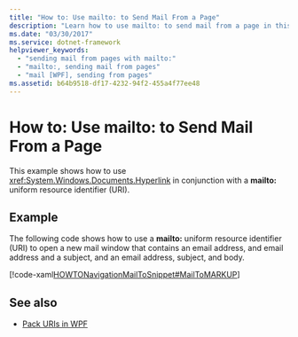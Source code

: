 ```yaml
---
title: "How to: Use mailto: to Send Mail From a Page"
description: "Learn how to use mailto: to send mail from a page in this article, by means of an included code example in XAML."
ms.date: "03/30/2017"
ms.service: dotnet-framework
helpviewer_keywords: 
  - "sending mail from pages with mailto:"
  - "mailto:, sending mail from pages"
  - "mail [WPF], sending from pages"
ms.assetid: b64b9518-df17-4232-94f2-455a4f77ee48
---
```

# How to: Use mailto: to Send Mail From a Page

This example shows how to use <xref:System.Windows.Documents.Hyperlink> in conjunction with a **mailto:** uniform resource identifier (URI).  
  
## Example  

The following code shows how to use a **mailto:** uniform resource identifier (URI) to open a new mail window that contains an email address, and email address and a subject, and an email address, subject, and body.  
  
[!code-xaml[HOWTONavigationMailToSnippet#MailToMARKUP](~/samples/snippets/csharp/VS_Snippets_Wpf/HOWTONavigationMailToSnippet/CS/HomePage.xaml#mailtomarkup)]  
  
## See also

- [Pack URIs in WPF](pack-uris-in-wpf.md)
